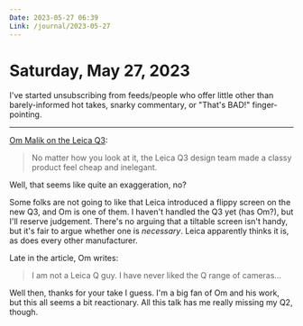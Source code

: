```yaml
---
Date: 2023-05-27 06:39
Link: /journal/2023-05-27
---
```


# Saturday, May 27, 2023

I've started unsubscribing from feeds/people who offer little other than barely-informed hot takes, snarky commentary, or "That's BAD!" finger-pointing.

---

[Om Malik on the Leica Q3](https://om.co/2023/05/26/whats-wrong-with-leica-q3/):

> No matter how you look at it, the Leica Q3 design team made a classy product feel cheap and inelegant.

Well, that seems like quite an exaggeration, no?

Some folks are not going to like that Leica introduced a flippy screen on the new Q3, and Om is one of them. I haven't handled the Q3 yet (has Om?), but I'll reserve judgement. There's no arguing that a tiltable screen isn't handy, but it's fair to argue whether one is _necessary_. Leica apparently thinks it is, as does every other manufacturer.

Late in the article, Om writes:

> I am not a Leica Q guy. I have never liked the Q range of cameras...

Well then, thanks for your take I guess. I'm a big fan of Om and his work, but this all seems a bit reactionary. All this talk has me really missing my Q2, though.

